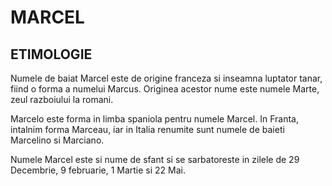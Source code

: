 # MARCEL

## ETIMOLOGIE

Numele de baiat Marcel este de origine franceza si inseamna luptator tanar, fiind o forma a numelui Marcus. Originea acestor nume este numele Marte, zeul razboiului la romani.

Marcelo este forma in limba spaniola pentru numele Marcel. In Franta, intalnim forma Marceau, iar in Italia renumite sunt numele de baieti Marcelino si Marciano.

Numele Marcel este si nume de sfant si se sarbatoreste in zilele de 29 Decembrie, 9 februarie, 1 Martie si 22 Mai.